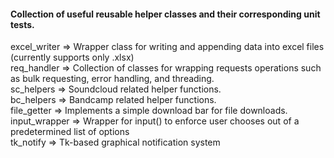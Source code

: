 #### Collection of useful reusable helper classes and their corresponding unit tests.

excel_writer => Wrapper class for writing and appending data into excel files (currently supports only .xlsx)
<br/>
req_handler =>  Collection of classes for wrapping requests operations such as bulk requesting, error handling, and threading.
<br/>
sc_helpers =>   Soundcloud related helper functions.
<br/>
bc_helpers => Bandcamp related helper functions.
<br>
file_getter =>  Implements a simple download bar for file downloads.
<br/>
input_wrapper =>  Wrapper for input() to enforce user chooses out of a predetermined list of options
<br/>
tk_notify => Tk-based graphical notification system

